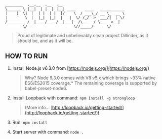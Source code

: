    ________  .__.__  .__  .__                             
    \______ \ |__|  | |  | |__| ____    ____   ___________ 
    |    |  \|  |  | |  | |  |/    \  / ___\_/ __ \_  __ \
    |    `   \  |  |_|  |_|  |   |  \/ /_/  >  ___/|  | \/
    /_______  /__|____/____/__|___|  /\___  / \___  >__|   
            \/                     \//_____/      \/       

> Proud of legitimate and unbelievably clean project Dillinder, as it should be, and as it will be.

HOW TO RUN
------------
 1. Install Node.js v6.3.0 from [https://nodejs.org/](https://nodejs.org/)
 
    > Why? Node 6.3.0 comes with V8 v5.x which brings ~93% native ES6/ES2015 coverage.* The remaining coverage is supported by babel-preset-node6.

 2. Install Loopback with command: `npm install -g strongloop`

    > (More info... [http://loopback.io/getting-started/](http://loopback.io/getting-started/))

 3. Run: `npm install`

 4. Start server with command: `node .`
